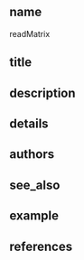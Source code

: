## name
readMatrix
## title
## description
## details
## authors
## see_also
## example
## references
